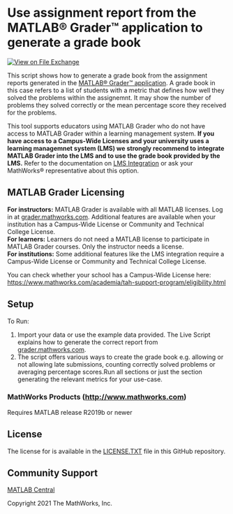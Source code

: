 # Use assignment report from the MATLAB® Grader™ application to generate a grade book
<!-- This is the "Title of the contribution" that was approved during the Community Contribution Review Process --> 

[![View <File Exchange Title> on File Exchange](https://www.mathworks.com/matlabcentral/images/matlab-file-exchange.svg)](https://www.mathworks.com/matlabcentral/fileexchange/####-file-exchange-title)  
<!-- Add this icon to the README if this repo also appears on File Exchange via the "Connect to GitHub" feature --> 

This script shows how to generate a grade book from the assignment reports generated in the [MATLAB® Grader™ application](https://www.mathworks.com/products/matlab-grader.html). A grade book in this case refers to a list of students with a metric that defines how well they solved the problems within the assignemnt. It may show the number of problems they solved correctly or the mean percentage score they received for the problems.

This tool supports educators using MATLAB Grader who do not have access to MATLAB Grader within a learning management system. **If you have access to a Campus-Wide Licenses and your university uses a learning managemnet system (LMS) we strongly recommend to integrate MATLAB Grader into the LMS and to use the grade book provided by the LMS.** Refer to the documentation on [LMS Integration](https://de.mathworks.com/help/matlabgrader/lms-integration.html) or ask your MathWorks® representative about this option.

## MATLAB Grader Licensing
**For instructors:** MATLAB Grader is available with all MATLAB licenses. Log in at [grader.mathworks.com](grader.mathworks.com). Additional features are available when your institution has a Campus-Wide License or Community and Technical College License. <br>
**For learners:** Learners do not need a MATLAB license to participate in MATLAB Grader courses. Only the instructor needs a license. <br>
**For institutions:** Some additional features like the LMS integration require a Campus-Wide License or Community and Technical College License.

You can check whether your school has a Campus-Wide License here: https://www.mathworks.com/academia/tah-support-program/eligibility.html
## Setup 
To Run:
1. Import your data or use the example data provided. The Live Script explains how to generate the correct report from [grader.mathworks.com](grader.mathworks.com).
2. The script offers various ways to create the grade book e.g. allowing or not allowing late submissions, counting correctly solved problems or averaging percentage scores.Run all sections or just the section generating the relevant metrics for your use-case.


### MathWorks Products (http://www.mathworks.com)

Requires MATLAB release R2019b or newer

## License
The license for <insert repo name> is available in the [LICENSE.TXT](LICENSE.TXT) file in this GitHub repository.

## Community Support
[MATLAB Central](https://www.mathworks.com/matlabcentral)

Copyright 2021 The MathWorks, Inc.

